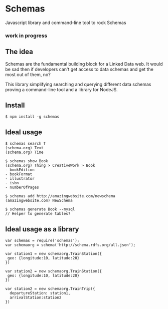 # Schemas

Javascript library and command-line tool to rock Schemas

### work in progress


## The idea

Schemas are the fundamental building block for a Linked Data web. It would be sad then if developers can't get access to data schemas and get the most out of them, no?

This library simplifying searching and querying different data schemas proving a command-line tool and a library for NodeJS.

## Install
```
$ npm install -g schemas
```

## Ideal usage
```
$ schemas search T
(schema.org) Text
(schema.org) Time

$ schemas show Book
(schema.org) Thing > CreativeWork > Book
- bookEdition
- bookFormat
- illustrator
- isbn
- numberOfPages

$ schemas add http://amazingwebsite.com/newschema
(amazingwebsite.com) NewSchema

$ schemas generate Book --mysql
// Helper to generate tables?

```

## Ideal usage as a library

```
var schemas = require('schemas');
var schemaorg = schema('http://schema.rdfs.org/all.json');

var station1 = new schemaorg.TrainStation({
 geo: {longitude:10, latitude:20}
})

var station2 = new schemaorg.TrainStation({
 geo: {longitude:10, latitude:20}
})

var station2 = new schemaorg.TrainTrip({
  departureStation: station1,
  arrivalStation:station2
})
```
